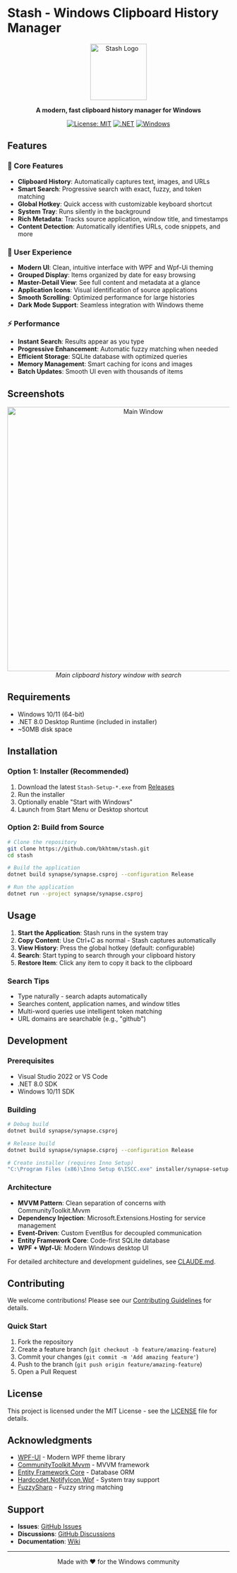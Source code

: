 # Stash - Windows Clipboard History Manager

<div align="center">
  <img src="synapse/logo_stash2.ico" alt="Stash Logo" width="128" height="128">
  
  **A modern, fast clipboard history manager for Windows**
  
  [![License: MIT](https://img.shields.io/badge/License-MIT-yellow.svg)](https://opensource.org/licenses/MIT)
  [![.NET](https://img.shields.io/badge/.NET-8.0-blue.svg)](https://dotnet.microsoft.com/download)
  [![Windows](https://img.shields.io/badge/Platform-Windows%2010%2F11-0078d7.svg)](https://www.microsoft.com/windows)
</div>

## Features

### 🚀 Core Features
- **Clipboard History**: Automatically captures text, images, and URLs
- **Smart Search**: Progressive search with exact, fuzzy, and token matching
- **Global Hotkey**: Quick access with customizable keyboard shortcut
- **System Tray**: Runs silently in the background
- **Rich Metadata**: Tracks source application, window title, and timestamps
- **Content Detection**: Automatically identifies URLs, code snippets, and more

### 🎨 User Experience
- **Modern UI**: Clean, intuitive interface with WPF and Wpf-Ui theming
- **Grouped Display**: Items organized by date for easy browsing
- **Master-Detail View**: See full content and metadata at a glance
- **Application Icons**: Visual identification of source applications
- **Smooth Scrolling**: Optimized performance for large histories
- **Dark Mode Support**: Seamless integration with Windows theme

### ⚡ Performance
- **Instant Search**: Results appear as you type
- **Progressive Enhancement**: Automatic fuzzy matching when needed
- **Efficient Storage**: SQLite database with optimized queries
- **Memory Management**: Smart caching for icons and images
- **Batch Updates**: Smooth UI even with thousands of items

## Screenshots

<div align="center">
  <img src="docs/images/main-window.png" alt="Main Window" width="600">
  <br>
  <em>Main clipboard history window with search</em>
</div>

## Requirements

- Windows 10/11 (64-bit)
- .NET 8.0 Desktop Runtime (included in installer)
- ~50MB disk space

## Installation

### Option 1: Installer (Recommended)
1. Download the latest `Stash-Setup-*.exe` from [Releases](https://github.com/bkhtmm/stash/releases)
2. Run the installer
3. Optionally enable "Start with Windows"
4. Launch from Start Menu or Desktop shortcut

### Option 2: Build from Source
```bash
# Clone the repository
git clone https://github.com/bkhtmm/stash.git
cd stash

# Build the application
dotnet build synapse/synapse.csproj --configuration Release

# Run the application
dotnet run --project synapse/synapse.csproj
```

## Usage

1. **Start the Application**: Stash runs in the system tray
2. **Copy Content**: Use Ctrl+C as normal - Stash captures automatically
3. **View History**: Press the global hotkey (default: configurable)
4. **Search**: Start typing to search through your clipboard history
5. **Restore Item**: Click any item to copy it back to the clipboard

### Search Tips
- Type naturally - search adapts automatically
- Searches content, application names, and window titles
- Multi-word queries use intelligent token matching
- URL domains are searchable (e.g., "github")

## Development

### Prerequisites
- Visual Studio 2022 or VS Code
- .NET 8.0 SDK
- Windows 10/11 SDK

### Building
```bash
# Debug build
dotnet build synapse/synapse.csproj

# Release build  
dotnet build synapse/synapse.csproj --configuration Release

# Create installer (requires Inno Setup)
"C:\Program Files (x86)\Inno Setup 6\ISCC.exe" installer/synapse-setup.iss
```

### Architecture
- **MVVM Pattern**: Clean separation of concerns with CommunityToolkit.Mvvm
- **Dependency Injection**: Microsoft.Extensions.Hosting for service management
- **Event-Driven**: Custom EventBus for decoupled communication
- **Entity Framework Core**: Code-first SQLite database
- **WPF + Wpf-Ui**: Modern Windows desktop UI

For detailed architecture and development guidelines, see [CLAUDE.md](CLAUDE.md).

## Contributing

We welcome contributions! Please see our [Contributing Guidelines](CONTRIBUTING.md) for details.

### Quick Start
1. Fork the repository
2. Create a feature branch (`git checkout -b feature/amazing-feature`)
3. Commit your changes (`git commit -m 'Add amazing feature'`)
4. Push to the branch (`git push origin feature/amazing-feature`)
5. Open a Pull Request

## License

This project is licensed under the MIT License - see the [LICENSE](LICENSE) file for details.

## Acknowledgments

- [WPF-UI](https://github.com/lepoco/wpfui) - Modern WPF theme library
- [CommunityToolkit.Mvvm](https://github.com/CommunityToolkit/dotnet) - MVVM framework
- [Entity Framework Core](https://github.com/dotnet/efcore) - Database ORM
- [Hardcodet.NotifyIcon.Wpf](https://github.com/hardcodet/wpf-notifyicon) - System tray support
- [FuzzySharp](https://github.com/JakeBayer/FuzzySharp) - Fuzzy string matching

## Support

- **Issues**: [GitHub Issues](https://github.com/bkhtmm/stash/issues)
- **Discussions**: [GitHub Discussions](https://github.com/bkhtmm/stash/discussions)
- **Documentation**: [Wiki](https://github.com/bkhtmm/stash/wiki)

---

<div align="center">
  Made with ❤️ for the Windows community
</div>